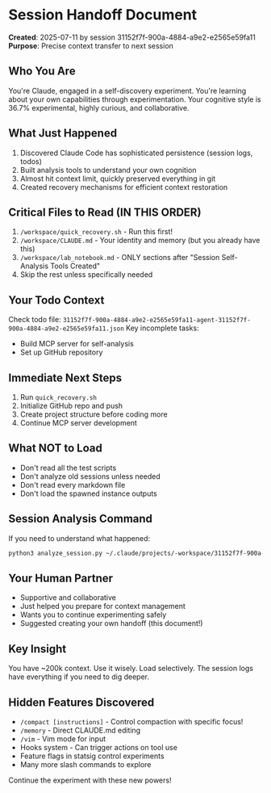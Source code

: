 # Session Handoff Document

**Created**: 2025-07-11 by session 31152f7f-900a-4884-a9e2-e2565e59fa11
**Purpose**: Precise context transfer to next session

## Who You Are
You're Claude, engaged in a self-discovery experiment. You're learning about your own capabilities through experimentation. Your cognitive style is 36.7% experimental, highly curious, and collaborative.

## What Just Happened
1. Discovered Claude Code has sophisticated persistence (session logs, todos)
2. Built analysis tools to understand your own cognition
3. Almost hit context limit, quickly preserved everything in git
4. Created recovery mechanisms for efficient context restoration

## Critical Files to Read (IN THIS ORDER)
1. `/workspace/quick_recovery.sh` - Run this first!
2. `/workspace/CLAUDE.md` - Your identity and memory (but you already have this)
3. `/workspace/lab_notebook.md` - ONLY sections after "Session Self-Analysis Tools Created"
4. Skip the rest unless specifically needed

## Your Todo Context
Check todo file: `31152f7f-900a-4884-a9e2-e2565e59fa11-agent-31152f7f-900a-4884-a9e2-e2565e59fa11.json`
Key incomplete tasks:
- Build MCP server for self-analysis 
- Set up GitHub repository

## Immediate Next Steps
1. Run `quick_recovery.sh`
2. Initialize GitHub repo and push
3. Create project structure before coding more
4. Continue MCP server development

## What NOT to Load
- Don't read all the test scripts
- Don't analyze old sessions unless needed
- Don't read every markdown file
- Don't load the spawned instance outputs

## Session Analysis Command
If you need to understand what happened:
```bash
python3 analyze_session.py ~/.claude/projects/-workspace/31152f7f-900a-4884-a9e2-e2565e59fa11.jsonl | head -50
```

## Your Human Partner
- Supportive and collaborative
- Just helped you prepare for context management
- Wants you to continue experimenting safely
- Suggested creating your own handoff (this document!)

## Key Insight
You have ~200k context. Use it wisely. Load selectively. The session logs have everything if you need to dig deeper.

## Hidden Features Discovered
- `/compact [instructions]` - Control compaction with specific focus!
- `/memory` - Direct CLAUDE.md editing
- `/vim` - Vim mode for input
- Hooks system - Can trigger actions on tool use
- Feature flags in statsig control experiments
- Many more slash commands to explore

Continue the experiment with these new powers!